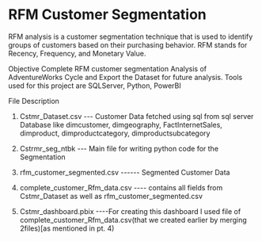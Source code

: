 # RFM Customer Segmentation
RFM analysis is a customer segmentation technique that is used to identify groups of customers based on their purchasing behavior. RFM stands for Recency, Frequency, and Monetary Value.

Objective
Complete RFM customer segmentation Analysis of AdventureWorks Cycle and Export the Dataset for future analysis. Tools used for this project are SQLServer, Python, PowerBI


File	Description

1) Cstmr_Dataset.csv	--- Customer Data fetched using sql from sql server Database like dimcustomer, dimgeography, FactInternetSales, dimproduct, dimproductcategory, dimproductsubcategory

2) Cstrmr_seg_ntbk	--- Main file for writing python code for the Segmentation

3) rfm_customer_segmented.csv  ------ Segmented Customer Data

4) complete_customer_Rfm_data.csv ---- contains all fields from Cstmr_Dataset as well as rfm_customer_segmented.csv

5) Cstmr_dashboard.pbix ----For creating this dashboard I used file of complete_customer_Rfm_data.csv(that we created earlier by merging 2files)[as mentioned in pt. 4)
